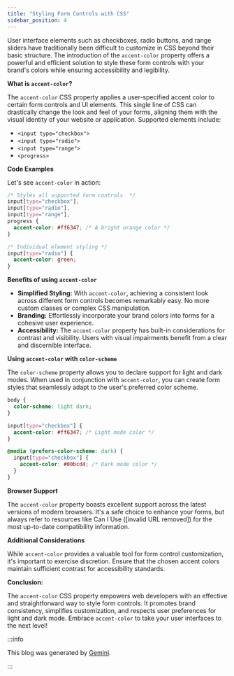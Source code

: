 ```yaml
---
title: "Styling Form Controls with CSS"
sidebar_position: 4
---
```


User interface elements such as checkboxes, radio buttons, and range sliders have traditionally been difficult to customize in CSS beyond their basic structure. The introduction of the `accent-color` property offers a powerful and efficient solution to style these form controls with your brand's colors while ensuring accessibility and legibility.

**What is `accent-color`?**

The `accent-color` CSS property applies a user-specified accent color to certain form controls and UI elements. This single line of CSS can drastically change the look and feel of your forms, aligning them with the visual identity of your website or application. Supported elements include:

- `<input type="checkbox">`
- `<input type="radio">`
- `<input type="range">`
- `<progress>`

**Code Examples**

Let's see `accent-color` in action:

```css
/* Styles all supported form controls  */
input[type="checkbox"],
input[type="radio"],
input[type="range"],
progress {
  accent-color: #ff6347; /* A bright orange color */
}

/* Individual element styling */
input[type="radio"] {
  accent-color: green;
}
```

**Benefits of using `accent-color`**

- **Simplified Styling:** With `accent-color`, achieving a consistent look across different form controls becomes remarkably easy. No more custom classes or complex CSS manipulation.
- **Branding:** Effortlessly incorporate your brand colors into forms for a cohesive user experience.
- **Accessibility:** The `accent-color` property has built-in considerations for contrast and visibility. Users with visual impairments benefit from a clear and discernible interface.

**Using `accent-color` with `color-scheme`**

The `color-scheme` property allows you to declare support for light and dark modes. When used in conjunction with `accent-color`, you can create form styles that seamlessly adapt to the user's preferred color scheme.

```css
body {
  color-scheme: light dark;
}

input[type="checkbox"] {
  accent-color: #ff6347; /* Light mode color */
}

@media (prefers-color-scheme: dark) {
  input[type="checkbox"] {
    accent-color: #00bcd4; /* Dark mode color */
  }
}
```

**Browser Support**

The `accent-color` property boasts excellent support across the latest versions of modern browsers. It's a safe choice to enhance your forms, but always refer to resources like Can I Use ([invalid URL removed]) for the most up-to-date compatibility information.

**Additional Considerations**

While `accent-color` provides a valuable tool for form control customization, it's important to exercise discretion. Ensure that the chosen accent colors maintain sufficient contrast for accessibility standards.

**Conclusion:**

The `accent-color` CSS property empowers web developers with an effective and straightforward way to style form controls. It promotes brand consistency, simplifies customization, and respects user preferences for light and dark mode. Embrace `accent-color` to take your user interfaces to the next level!

:::info

This blog was generated by [Gemini](https://gemini.google.com).

:::
